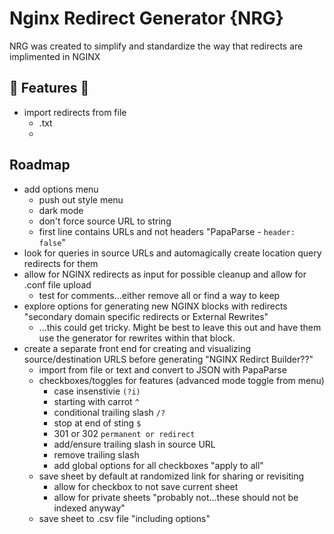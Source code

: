 # Nginx Redirect Generator {NRG}

NRG was created to simplify and standardize the way that redirects are implimented in NGINX

## 🌟 Features 🌟

- import redirects from file
  - .txt
  -

## Roadmap

- add options menu
  - push out style menu
  - dark mode
  - don't force source URL to string
  - first line contains URLs and not headers "PapaParse - `header: false`"
- look for queries in source URLs and automagically create location query redirects for them
- allow for NGINX redirects as input for possible cleanup and allow for .conf file upload
  - test for comments...either remove all or find a way to keep
- explore options for generating new NGINX blocks with redirects "secondary domain specific redirects or External Rewrites"
  - ...this could get tricky. Might be best to leave this out and have them use the generator for rewrites within that block.
- create a separate front end for creating and visualizing source/destination URLS before generating "NGINX Redirct Builder??"
  - import from file or text and convert to JSON with PapaParse
  - checkboxes/toggles for features (advanced mode toggle from menu)
    - case insenstivie `(?i)`
    - starting with carrot `^`
    - conditional trailing slash `/?`
    - stop at end of sting `$`
    - 301 or 302 `permanent or redirect`
    - add/ensure trailing slash in source URL
    - remove trailing slash
    - add global options for all checkboxes "apply to all"
  - save sheet by default at randomized link for sharing or revisiting
    - allow for checkbox to not save current sheet
    - allow for private sheets "probably not...these should not be indexed anyway"
  - save sheet to .csv file "including options"
